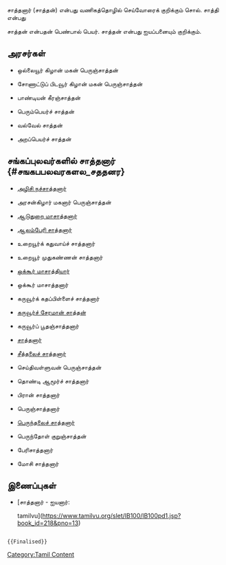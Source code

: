 சாத்தனார் (சாத்தன்) என்பது வணிகத்தொழில் செய்வோரைக் குறிக்கும் சொல். சாத்தி என்பது
சாத்தன் என்பதன் பெண்பால் பெயர். சாத்தன் என்பது ஐயப்பனையும் குறிக்கும்.

## அரசர்கள்

-   ஒல்லையூர் கிழான் மகன் பெருஞ்சாத்தன்
-   சோணாட்டுப் பிடவூர் கிழான் மகன் பெருஞ்சாத்தன்
-   பாண்டியன் கீரஞ்சாத்தன்
-   பெரும்பெயர்ச் சாத்தன்
-   வல்வேல் சாத்தன்
-   அறப்பெயர்ச் சாத்தன்

## சங்கப்புலவர்களில் சாத்தனார் {#சஙகபபலவரகளல_சததனர}

-   [அழிசி நச்சாத்தனார்](அழிசி_நச்சாத்தனார் "wikilink")
-   அரசன்கிழார் மகனார் பெருஞ்சாத்தன்
-   [ஆடுதுறை மாசாத்தனார்](ஆடுதுறை_மாசாத்தனார் "wikilink")
-   [ஆலம்பேரி சாத்தனார்](ஆலம்பேரி_சாத்தனார் "wikilink")
-   உறையூர்க் கதுவாய்ச் சாத்தனார்
-   உறையூர் முதுகண்ணன் சாத்தனார்
-   [ஒக்கூர் மாசாத்தியார்](ஒக்கூர்_மாசாத்தியார் "wikilink")
-   ஒக்கூர் மாசாத்தனார்
-   கருவூர்க் கதப்பிள்ளைச் சாத்தனார்
-   [கருவூர்ச் சேரமான் சாத்தன்](கருவூர்ச்_சேரமான்_சாத்தன் "wikilink")
-   கருவூர்ப் பூதஞ்சாத்தனார்
-   [சாத்தனார்](சாத்தனார் "wikilink")
-   [சீத்தலைச் சாத்தனார்](சீத்தலைச்_சாத்தனார் "wikilink")
-   செய்திவள்ளுவன் பெருஞ்சாத்தன்
-   தொண்டி ஆமூர்ச் சாத்தனார்
-   பிரான் சாத்தனார்
-   பெருஞ்சாத்தனார்
-   [பெருந்தலைச் சாத்தனார்](பெருந்தலைச்_சாத்தனார் "wikilink")
-   பெருந்தோள் குறுஞ்சாத்தன்
-   பேரிசாத்தனார்
-   மோசி சாத்தனார்

## இணைப்புகள்

-   [சாத்தனார் - ஐயனார்:
    tamilvu](https://www.tamilvu.org/slet/lB100/lB100pd1.jsp?book_id=218&pno=13)

```{=mediawiki}
{{Finalised}}
```
[Category:Tamil Content](Category:Tamil_Content "wikilink")
